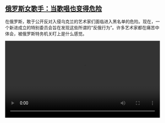 <!--1663768023000-->
[俄罗斯女歌手：当歌唱也变得危险](https://www.dw.com/zh/%E4%BF%84%E7%BD%97%E6%96%AF%E5%A5%B3%E6%AD%8C%E6%89%8B%EF%BC%9A%E5%BD%93%E6%AD%8C%E5%94%B1%E4%B9%9F%E5%8F%98%E5%BE%97%E5%8D%B1%E9%99%A9/a-63194257)
------

<p>在俄罗斯，敢于公开反对入侵乌克兰的艺术家们面临进入黑名单的危险。现在，一个新进成立的特别委员会旨在发现这些所谓的“反俄行为”。许多艺术家都在痛苦中体会，被俄罗斯特务机关盯上是什么感觉。</small></p><video src="https://tvdownloaddw-a.akamaihd.net/dwtv_video/flv/vdt_zh/2022/bchi220921_001_bchi_220921_russiablacklist_01r_AVC_1280x720.mp4" controls style="width:100%"></video>
